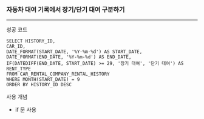 ### 자동차 대여 기록에서 장기/단기 대여 구분하기

---

성공 코드

```
SELECT HISTORY_ID,
CAR_ID,
DATE_FORMAT(START_DATE, '%Y-%m-%d') AS START_DATE,
DATE_FORMAT(END_DATE, '%Y-%m-%d') AS END_DATE,
IF(DATEDIFF(END_DATE, START_DATE) >= 29, '장기 대여', '단기 대여') AS RENT_TYPE
FROM CAR_RENTAL_COMPANY_RENTAL_HISTORY
WHERE MONTH(START_DATE) = 9
ORDER BY HISTORY_ID DESC

```

사용 개념

- if 문 사용
